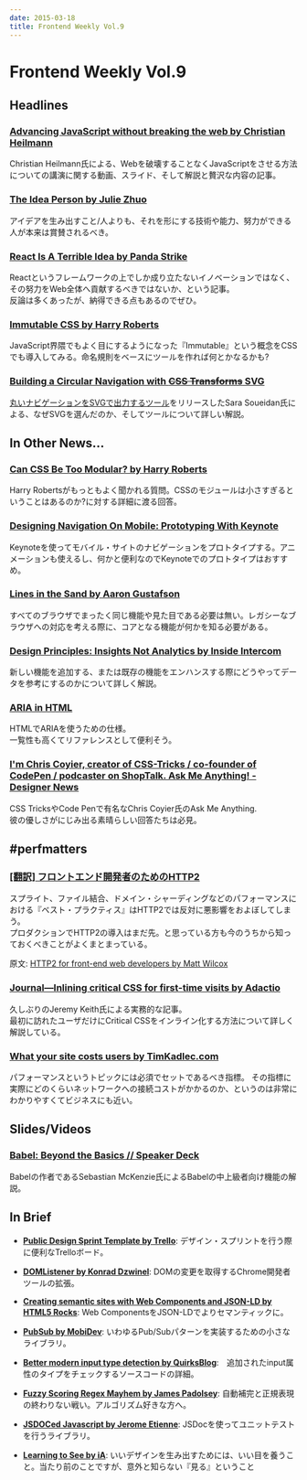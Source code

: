 ```yaml
---
date: 2015-03-18
title: Frontend Weekly Vol.9
---
```


# Frontend Weekly Vol.9

## Headlines

### [Advancing JavaScript without breaking the web by Christian Heilmann](http://christianheilmann.com/2015/03/09/advancing-javascript-without-breaking-the-web/)

Christian Heilmann氏による、Webを破壊することなくJavaScriptをさせる方法についての講演に関する動画、スライド、そして解説と贅沢な内容の記事。

### [The Idea Person by Julie Zhuo](https://medium.com/the-year-of-the-looking-glass/the-idea-person-e08e36f9024d)

アイデアを生み出すこと/人よりも、それを形にする技術や能力、努力ができる人が本来は賞賛されるべき。

### [React Is A Terrible Idea by Panda Strike](https://www.pandastrike.com/posts/20150311-react-bad-idea)

Reactというフレームワークの上でしか成り立たないイノベーションではなく、その努力をWeb全体へ貢献するべきではないか、という記事。  
反論は多くあったが、納得できる点もあるのでぜひ。

### [Immutable CSS by Harry Roberts](http://csswizardry.com/2015/03/immutable-css/)

JavaScript界隈でもよく目にするようになった『Immutable』という概念をCSSでも導入してみる。命名規則をベースにツールを作れば何とかなるかも?

### [Building a Circular Navigation with <strike>CSS Transforms</strike> SVG](http://sarasoueidan.com/blog/building-a-circular-navigation-with-svg/)

[丸いナビゲーションをSVGで出力するツール](http://sarasoueidan.com/tools/circulus/)をリリースしたSara Soueidan氏による、なぜSVGを選んだのか、そしてツールについて詳しい解説。

## In Other News…

### [Can CSS Be Too Modular? by Harry Roberts](http://csswizardry.com/2015/03/can-css-be-too-modular/)

Harry Robertsがもっともよく聞かれる質問。CSSのモジュールは小さすぎるということはあるのか?に対する詳細に渡る回答。

### [Designing Navigation On Mobile: Prototyping With Keynote](http://www.smashingmagazine.com/2015/03/11/prototyping-navigation-on-mobile-with-keynote/)

Keynoteを使ってモバイル・サイトのナビゲーションをプロトタイプする。アニメーションも使えるし、何かと便利なのでKeynoteでのプロトタイプはおすすめ。

### [Lines in the Sand by Aaron Gustafson](http://www.aaron-gustafson.com/notebook/lines-in-the-sand/)

すべてのブラウザでまったく同じ機能や見た目である必要は無い。レガシーなブラウザへの対応を考える際に、コアとなる機能が何かを知る必要がある。

### [Design Principles: Insights Not Analytics by Inside Intercom](http://blog.intercom.io/design-principles-insights-are-not-about-analytics/)

新しい機能を追加する、または既存の機能をエンハンスする際にどうやってデータを参考にするのかについて詳しく解説。

### [ARIA in HTML](http://rawgit.com/webspecs/html-aria/master/index.src.html)

HTMLでARIAを使うための仕様。   
一覧性も高くてリファレンスとして便利そう。

### [I'm Chris Coyier, creator of CSS-Tricks / co-founder of CodePen / podcaster on ShopTalk. Ask Me Anything! - Designer News](https://news.layervault.com/stories/45838-im-chris-coyier-creator-of-csstricks--cofounder-of-codepen--podcaster-on-shoptalk-ask-me-anything)

CSS TricksやCode Penで有名なChris Coyier氏のAsk Me Anything.  
彼の優しさがにじみ出る素晴らしい回答たちは必見。

## \#perfmatters

### [\[翻訳\] フロントエンド開発者のためのHTTP2](http://article.enja.io/articles/http2-for-front-end-web-developers.html)

スプライト、ファイル結合、ドメイン・シャーディングなどのパフォーマンスにおける『ベスト・プラクティス』はHTTP2では反対に悪影響をおよぼしてしまう。  
プロダクションでHTTP2の導入はまだ先。と思っている方も今のうちから知っておくべきことがよくまとまっている。

原文: [HTTP2 for front-end web developers by Matt Wilcox](https://mattwilcox.net/web-development/http2-for-front-end-web-developers)

### [Journal—Inlining critical CSS for first-time visits by Adactio](https://adactio.com/journal/8504)

久しぶりのJeremy Keith氏による実務的な記事。  
最初に訪れたユーザだけにCritical CSSをインライン化する方法について詳しく解説している。

### [What your site costs users by TimKadlec.com](http://timkadlec.com/2015/03/what-your-site-costs/)

パフォーマンスというトピックには必須でセットであるべき指標。
その指標に実際にどのくらいネットワークへの接続コストがかかるのか、というのは非常にわかりやすくてビジネスにも近い。

## Slides/Videos

### [Babel: Beyond the Basics // Speaker Deck](https://speakerdeck.com/sebmck/babel-beyond-the-basics)

Babelの作者であるSebastian McKenzie氏によるBabelの中上級者向け機能の解説。

## In Brief

- [**Public Design Sprint Template by Trello**](https://trello.com/b/lMmuSlkP/public-design-sprint-template): デザイン・スプリントを行う際に便利なTrelloボード。

- [**DOMListener by Konrad Dzwinel**](https://chrome.google.com/webstore/detail/domlistener/jlfdgnlpibogjanomigieemaembjeolj): DOMの変更を取得するChrome開発者ツールの拡張。

- [**Creating semantic sites with Web Components and JSON-LD by HTML5 Rocks**](http://updates.html5rocks.com/2015/03/creating-semantic-sites-with-web-components-and-jsonld): Web ComponentsをJSON-LDでよりセマンティックに。

- [**PubSub by MobiDev**](https://github.com/Rapid-Application-Development-JS/PubSub): いわゆるPub/Subパターンを実装するための小さなライブラリ。

- [**Better modern input type detection by QuirksBlog**](http://www.quirksmode.org/blog/archives/2015/03/better_modern_i.html):　追加されたinput属性のタイプをチェックするソースコードの詳細。

- [**Fuzzy Scoring Regex Mayhem by James Padolsey**](http://james.padolsey.com/javascript/fuzzy-scoring-regex-mayhem/): 自動補完と正規表現の終わりない戦い。アルゴリズム好きな方へ。

- [**JSDOCed Javascript by Jerome Etienne**](http://jsdocedjs.org/): JSDocを使ってユニットテストを行うライブラリ。

- [**Learning to See by iA**](https://ia.net/know-how/learning-to-see): いいデザインを生み出すためには、いい目を養うこと。当たり前のことですが、意外と知らない『見る』ということ
